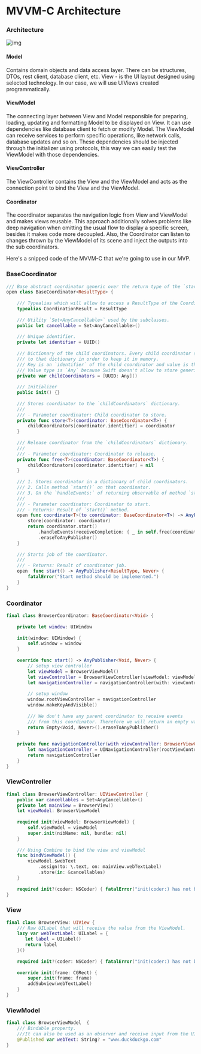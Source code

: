 
# MVVM-C Architecture

### Architecture

![img](https://i.imgur.com/fPSF4XX.png)


#### Model 
Contains domain objects and data access layer. There can be structures, DTOs, rest client, database client, etc.
View - is the UI layout designed using selected technology. In our case, we will use UIViews created programmatically. 

#### ViewModel
The connecting layer between View and Model responsible for preparing, loading, updating and formatting Model to be displayed on View. It can use dependencies like database client to fetch or modify Model. 
The ViewModel can receive services to perform specific operations, like network calls, database updates and so on. These dependencies should be injected through the initializer using protocols, this way we can easily test the ViewModel with those dependencies. 

#### ViewController
The ViewController contains the View and the ViewModel and acts as the connection point to bind the View and the ViewModel. 


#### Coordinator
The coordinator separates the navigation logic from View and ViewModel and makes views reusable. This approach additionally solves problems like deep navigation when omitting the usual flow to display a specific screen, besides it makes code more decoupled. Also, the Coordinator can listen to changes thrown by the ViewModel of its scene and inject the outputs into the sub coordinators.

Here's a snipped code of the MVVM-C that we're going to use in our MVP. 


### BaseCoordinator

```swift
/// Base abstract coordinator generic over the return type of the `start` method.
open class BaseCoordinator<ResultType> {
    
    /// Typealias which will allow to access a ResultType of the Coordinator by `CoordinatorName.CoordinationResult`.
    typealias CoordinationResult = ResultType
    
    /// Utility `Set<AnyCancellable>` used by the subclasses.
    public let cancellable = Set<AnyCancellable>()
    
    /// Unique identifier.
    private let identifier = UUID()
    
    /// Dictionary of the child coordinators. Every child coordinator should be added
    /// to that dictionary in order to keep it in memory.
    /// Key is an `identifier` of the child coordinator and value is the coordinator itself.
    /// Value type is `Any` because Swift doesn't allow to store generic types in the array.
    private var childCoordinators = [UUID: Any]()
    
    /// Initializer
    public init() {}
    
    /// Stores coordinator to the `childCoordinators` dictionary.
    ///
    /// - Parameter coordinator: Child coordinator to store.
    private func store<T>(coordinator: BaseCoordinator<T>) {
        childCoordinators[coordinator.identifier] = coordinator
    }
    
    /// Release coordinator from the `childCoordinators` dictionary.
    ///
    /// - Parameter coordinator: Coordinator to release.
    private func free<T>(coordinator: BaseCoordinator<T>) {
        childCoordinators[coordinator.identifier] = nil
    }
    
    /// 1. Stores coordinator in a dictionary of child coordinators.
    /// 2. Calls method `start()` on that coordinator.
    /// 3. On the `handleEvents:` of returning observable of method `start()` removes coordinator from the dictionary.
    ///
    /// - Parameter coordinator: Coordinator to start.
    /// - Returns: Result of `start()` method.
    open func coordinate<T>(to coordinator: BaseCoordinator<T>) -> AnyPublisher<T, Never> {
        store(coordinator: coordinator)
        return coordinator.start()
            .handleEvents(receiveCompletion: { _ in self.free(coordinator: coordinator)})
            .eraseToAnyPublisher()
    }
    
    /// Starts job of the coordinator.
    ///
    /// - Returns: Result of coordinator job.
    open  func start() -> AnyPublisher<ResultType, Never> {
        fatalError("Start method should be implemented.")
    }
}
```

### Coordinator

```swift
final class BrowserCoordinator: BaseCoordinator<Void> {
    
    private let window: UIWindow
    
    init(window: UIWindow) {
        self.window = window
    }
    
    override func start() -> AnyPublisher<Void, Never> {
        // setup view controller
        let viewModel = BrowserViewModel()
        let viewController = BrowserViewController(viewModel: viewModel)
        let navigationController = navigationController(with: viewController)
        
        // setup window
        window.rootViewController = navigationController
        window.makeKeyAndVisible()
        
        /// We don't have any parent coordinator to receive events
        /// from this coordinator. Therefore we will return an empty value. 
        return Empty<Void, Never>().eraseToAnyPublisher()
    }
    
    private func navigationController(with viewController: BrowserViewController) -> UINavigationController {
        let navigationController = UINavigationController(rootViewController: viewController)
        return navigationController
    }
}
```

### ViewController

```swift
final class BrowserViewController: UIViewController {
    public var cancellables = Set<AnyCancellable>()
    private let mainView = BrowserView()
    let viewModel: BrowserViewModel
    
    required init(viewModel: BrowserViewModel) {
        self.viewModel = viewModel
        super.init(nibName: nil, bundle: nil)
    }
    
    /// Using Combine to bind the view and viewModel
    func bindViewModel() {
        viewModel.$webText
            .assign(to: \.text, on: mainView.webTextLabel)
            .store(in: &cancellables)
    }
    
    required init?(coder: NSCoder) { fatalError("init(coder:) has not been implemented") }
}
```

### View

```swift
final class BrowserView: UIView {
    /// Raw UILabel that will receive the value from the ViewModel.
    lazy var webTextLabel: UILabel = {
       let label = UILabel()
       return label
    }()
    
    required init?(coder: NSCoder) { fatalError("init(coder:) has not been implemented") }
    
    override init(frame: CGRect) {
        super.init(frame: frame)
        addSubview(webTextLabel)
    }
}
```

### ViewModel

```swift
final class BrowserViewModel  {
    /// Bindable property. 
    ///It can also be used as an observer and receive input from the UI.
    @Published var webText: String? = "www.duckduckgo.com"
}
```
